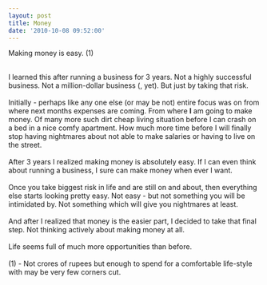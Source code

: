 ```yaml
---
layout: post
title: Money
date: '2010-10-08 09:52:00'
---
```


<p>Making money is easy. (1)</p><div><br/></div><div>I learned this after running a business for 3 years. Not a highly successful business. Not a million-dollar business (, yet). But just by taking that risk.</div><div><br/></div><div>Initially - perhaps like any one else  (or may be not) entire focus was on from where next months expenses are coming. From where <b>I</b> am going to make money. Of many more such dirt cheap living situation before I can crash on a bed in a nice comfy apartment. How much more time before I will finally stop having nightmares about not able to make salaries or having to live on the street.</div><div><br/></div><div>After 3 years I realized making money is absolutely easy. If I can even think about running a business, I sure can make money when ever I want. </div><div><br/></div><div>Once you take biggest risk in life and are still on and about, then everything else starts looking pretty easy. Not easy - but not something you will be intimidated by. Not something which will give you nightmares at least. </div><div><br/></div><div>And after I realized that money is the easier part, I decided to take that final step. Not thinking actively about making money at all. </div><div><br/></div><div>Life seems full of much more opportunities than before.</div><div><br/></div><div>(1) - Not crores of rupees but enough to spend for a comfortable life-style with may be very few corners cut.</div><div class="blogger-post-footer"><img width="1" height="1" src="https://blogger.googleusercontent.com/tracker/5416117946427095362-3152410474810801204?l=soranthou.blogspot.com" alt=""/></div>